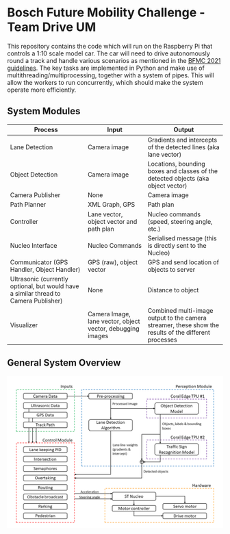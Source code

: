 # Bosch Future Mobility Challenge - Team Drive UM

This repository contains the code which will run on the Raspberry Pi that controls a 1:10 scale model car. The car will need to drive autonomously round a track and handle various scenarios as mentioned in the [BFMC 2021 guidelines](https://boschfuturemobility.com/wp-content/uploads/2020/12/BoschFutureMobilityChallenge_Regulations_2021.pdf). The key tasks are implemented in Python and make use of multithreading/multiprocessing, together with a system of pipes. This will allow the workers to run concurrently, which should make the system operate more efficiently.

## System Modules

| Process | Input | Output |
| ----------- | ----------- | ----------- |
| Lane Detection | Camera image | Gradients and intercepts of the detected lines (aka lane vector) |
| Object Detection | Camera image | Locations, bounding boxes and classes of the detected objects (aka object vector) |
| Camera Publisher | None | Camera image |
| Path Planner | XML Graph, GPS | Path plan |
| Controller | Lane vector, object vector and path plan | Nucleo commands (speed, steering angle, etc.) |
| Nucleo Interface | Nucleo Commands | Serialised message (this is directly sent to the Nucleo) |
| Communicator (GPS Handler, Object Handler) | GPS (raw), object vector | GPS and send location of objects to server |
| Ultrasonic (currently optional, but would have a similar thread to Camera Publisher) | None | Distance to object |
| Visualizer | Camera Image, lane vector, object vector, debugging images | Combined multi-image output to the camera streamer, these show the results of the different processes |

## General System Overview

![architecture](systemOverview.png)
